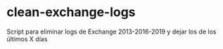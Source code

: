 # clean-exchange-logs
Script para eliminar logs de Exchange 2013-2016-2019 y dejar los de los últimos X días

